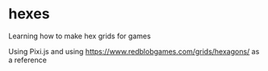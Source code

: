 # hexes
Learning how to make hex grids for games

Using Pixi.js
and using
https://www.redblobgames.com/grids/hexagons/
as a reference
